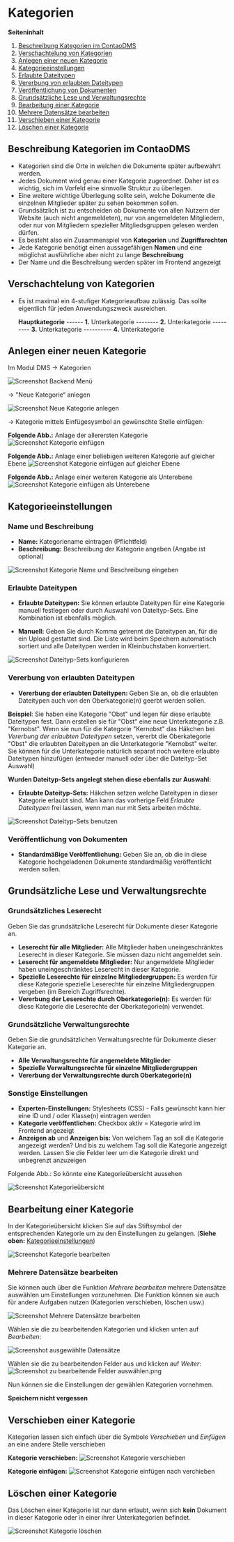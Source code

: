 # Kategorien

**Seiteninhalt**
<!-- toc -->
1. [Beschreibung Kategorien im ContaoDMS](#beschreibung-kategorien-im-contaodms)
2. [Verschachtelung von Kategorien](#verschachtelung-von-kategorien)
3. [Anlegen einer neuen Kategorie](#anlegen-einer-neuen-kategorie)
4. [Kategorieeinstellungen](#kategorieeinstellungen)
5. [Erlaubte Dateitypen](#erlaubte-dateitypen)
6. [Vererbung von erlaubten Dateitypen](#vererbung-von-erlaubten-dateitypen)
7. [Veröffentlichung von Dokumenten](#veröffentlichung-von-dokumenten)
8. [Grundsätzliche Lese und Verwaltungsrechte](#grundsätzliche-lese-und-verwaltungsrechte)
9. [Bearbeitung einer Kategorie](#bearbeitung-einer-kategorie)
10. [Mehrere Datensätze bearbeiten](#mehrere-datensätze-bearbeiten)
11. [Verschieben einer Kategorie](#verschieben-einer-kategorie)
12. [Löschen einer Kategorie](#löschen-einer-kategorie)


## Beschreibung Kategorien im ContaoDMS

* Kategorien sind die Orte in welchen die Dokumente später aufbewahrt werden.
* Jedes Dokument wird genau einer Kategorie zugeordnet. Daher ist es wichtig, sich im Vorfeld eine sinnvolle Struktur zu überlegen.
* Eine weitere wichtige Überlegung sollte sein, welche Dokumente die einzelnen Mitglieder später zu sehen bekommen sollen.
* Grundsätzlich ist zu entscheiden ob Dokumente von allen Nutzern der Website (auch nicht angemeldeten), nur von angemeldeten Mitgliedern, oder nur von Mitgliedern spezieller Mitgliedsgruppen gelesen werden dürfen.
* Es besteht also ein Zusammenspiel von **Kategorien** und **Zugriffsrechten**
* Jede Kategorie benötigt einen aussagefähigen **Namen** und eine möglichst ausführliche aber nicht zu lange **Beschreibung**
* Der Name und die Beschreibung werden später im Frontend angezeigt

## Verschachtelung von Kategorien

* Es ist maximal ein 4-stufiger Kategorieaufbau zulässig. Das sollte eigentlich für jeden Anwendungszweck ausreichen.

    **Hauptkategorie**
    ------ **1.** Unterkategorie
    -------- **2.** Unterkategorie
    --------- **3.** Unterkategorie
    ---------- **4.** Unterkategorie

## Anlegen einer neuen Kategorie

Im Modul DMS → Kategorien

![Screenshot Backend Menü](../screenshot_backend_menu.png)

→ "Neue Kategorie“ anlegen

![Screenshot Neue Kategorie anlegen](screenshot_categories_new_category.png)


→ Kategorie mittels Einfügesysmbol an gewünschte Stelle einfügen:

**Folgende Abb.:** Anlage der allerersten Kategorie
![Screenshot Kategorie einfügen](screenshot_categories_insert_first.png)

**Folgende Abb.:** Anlage einer beliebigen weiteren Kategorie auf gleicher Ebene
![Screenshot Kategorie einfügen auf gleicher Ebene](screenshot_categories_insert_same_level.png)

**Folgende Abb.:** Anlage einer weiteren Kategorie als Unterebene
![Screenshot Kategorie einfügen als Unterebene](screenshot_categories_insert_second_level.png)


## Kategorieeinstellungen

### Name und Beschreibung

* **Name:** Kategoriename eintragen (Pflichtfeld)
* **Beschreibung:** Beschreibung der Kategorie angeben (Angabe ist optional)

![Screenshot Kategorie Name und Beschreibung eingeben](screenshot_categories_config_name_and_description.png)


### Erlaubte Dateitypen

* **Erlaubte Dateitypen:** Sie können erlaubte Dateitypen für eine Kategorie manuell festlegen oder durch Auswahl von Dateityp-Sets. Eine Kombination ist ebenfalls möglich.

* **Manuell:** Geben Sie durch Komma getrennt die Dateitypen an, für die ein Upload gestattet sind. Die Liste wird beim Speichern automatisch sortiert und alle Dateitypen werden in Kleinbuchstaben konvertiert.

![Screenshot Dateityp-Sets konfigurieren](screenshot_categories_config_file_type_sets.png)


### Vererbung von erlaubten Dateitypen

* **Vererbung der erlaubten Dateitypen:** Geben Sie an, ob die erlaubten Dateitypen auch von den Oberkategorie(n) geerbt werden sollen.

**Beispiel**: Sie haben eine Kategorie "Obst" und legen für diese erlaubte Dateitypen fest. Dann erstellen sie für "Obst" eine neue Unterkategorie z.B. "Kernobst". 
Wenn sie nun für die Kategorie "Kernobst" das Häkchen bei *Vererbung der erlaubten Dateitypen* setzen, vererbt die Oberkategorie "Obst" die erlaubten Dateitypen an die Unterkategorie "Kernobst" weiter. 
Sie können für die Unterkategorie natürlich separat noch weitere erlaubte Dateitypen hinzufügen (entweder manuell oder über die Dateityp-Set Auswahl)


**Wurden Dateityp-Sets angelegt stehen diese ebenfalls zur Auswahl:**

* **Erlaubte Dateityp-Sets:** Häkchen setzen welche Dateitypen in dieser Kategorie erlaubt sind. Man kann das vorherige Feld *Erlaubte Dateitypen* frei lassen, wenn man nur mit Sets arbeiten möchte.

![Screenshot Dateityp-Sets benutzen](screenshot_categories_config_file_type_sets_2.png)


### Veröffentlichung von Dokumenten

* **Standardmäßige Veröffentlichung:** Geben Sie an, ob die in diese Kategorie hochgeladenen Dokumente standardmäßig veröffentlicht werden sollen.


## Grundsätzliche Lese und Verwaltungsrechte

### Grundsätzliches Leserecht  
Geben Sie das grundsätzliche Leserecht für Dokumente dieser Kategorie an.  

* **Leserecht für alle Mitglieder:** Alle Mitglieder haben uneingeschränktes Leserecht in dieser Kategorie. Sie müssen dazu nicht angemeldet sein.
* **Leserecht für angemeldete Mitglieder:**  Nur angemeldete Mitglieder haben uneingeschränktes Leserecht in dieser Kategorie.
* **Spezielle Leserechte für einzelne Mitgliedergruppen:** Es werden für diese Kategorie spezielle Leserechte für einzelne Mitgliedergruppen vergeben (im Bereich Zugriffsrechte).
* **Vererbung der Leserechte durch Oberkategorie(n):** Es werden für diese Kategorie die Leserechte der Oberkategorie(n) verwendet.

### Grundsätzliche Verwaltungsrechte  
Geben Sie die grundsätzlichen Verwaltungsrechte für Dokumente dieser Kategorie an.  

* **Alle Verwaltungsrechte für angemeldete Mitglieder**
* **Spezielle Verwaltungsrechte für einzelne Mitgliedergruppen**
* **Vererbung der Verwaltungsrechte durch Oberkategorie(n)**


### Sonstige Einstellungen

* **Experten-Einstellungen:** Stylesheets (CSS) - Falls gewünscht kann hier eine ID und / oder Klasse(n) eintragen werden
* **Kategorie veröffentlichen:** Checkbox aktiv = Kategorie wird im Frontend angezeigt
* **Anzeigen ab** und **Anzeigen bis:** Von welchem Tag an soll die Kategorie angezeigt werden? Und bis zu welchem Tag soll die Kategorie angezeigt werden.
Lassen Sie die Felder leer um die Kategorie direkt und unbegrenzt anzuzeigen

Folgende Abb.: So könnte eine Kategorieübersicht aussehen

![Screenshot Kategorieübersicht](screenshot_categories_list.png)


## Bearbeitung einer Kategorie

In der Kategorieübersicht klicken Sie auf das Stiftsymbol der entsprechenden Kategorie um zu den Einstellungen zu gelangen. (**Siehe oben:** [Kategorieeinstellungen](#kategorieeinstellungen))

![Screenshot Kategorie bearbeiten](screenshot_categories_edit.png)


### Mehrere Datensätze bearbeiten

Sie können auch über die Funktion *Mehrere bearbeiten* mehrere Datensätze auswählen um Einstellungen vorzunehmen. Die Funktion können sie auch für andere Aufgaben nutzen (Kategorien verschieben, löschen usw.) 

![Screenshot Mehrere Datensätze bearbeiten](screenshot_multitask.png)

Wählen sie die zu bearbeitenden Kategorien und klicken unten auf *Bearbeiten*:

![Screenshot ausgewählte Datensätze](screenshot_multitask_selectionpng.png)

Wählen sie die zu bearbeitenden Felder aus und klicken auf *Weiter*:
![Screenshot zu bearbeitende Felder auswählen.png](screenshot_select_existing_fields.png)

Nun können sie die Einstellungen der gewählen Kategorien vornehmen.

**Speichern nicht vergessen**

## Verschieben einer Kategorie

Kategorien lassen sich einfach über die Symbole *Verschieben* und *Einfügen* an eine andere Stelle verschieben

**Kategorie verschieben:** 
![Screenshot Kategorie verschieben](screenshot_categories_move.png)


**Kategorie einfügen:**
![Screenshot Kategorie einfügen nach verchieben](screenshot_categories_insert_after_moving.png)


## Löschen einer Kategorie

Das Löschen einer Kategorie ist nur dann erlaubt, wenn sich **kein** Dokument in dieser Kategorie oder in einer ihrer Unterkategorien befindet.

![Screenshot Kategorie löschen](screenshot_categories_delete.png)
